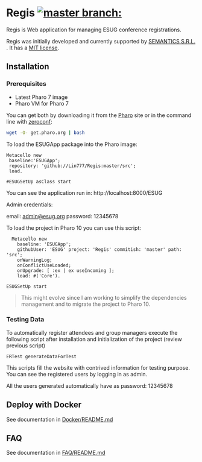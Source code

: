 # Regis [![master branch:](https://travis-ci.org/Lin777/Regis.svg?branch=master)](https://travis-ci.org/Lin777/ESUGConfRegistrationApp/branches)

Regis is Web application for managing ESUG conference registrations.

Regis was initially developed and currently supported by [SEMANTICS S.R.L.](http://semantics.bo/) . It has a [MIT license](https://github.com/Lin777/ESUGConfRegistrationApp/blob/master/LICENSE).

## Installation 

### Prerequisites

- Latest Pharo 7 image
- Pharo VM for Pharo 7

You can get both by downloading it from the [Pharo](http://pharo.org) site or in the command line with [zeroconf](http://get.pharo.org): 

```bash
wget -O- get.pharo.org | bash
```

To load the ESUGApp package into the Pharo image:

```Smalltalk
Metacello new
 baseline:'ESUGApp';
 repository: 'github://Lin777/Regis:master/src';
 load.
 
#ESUGSetUp asClass start
```

You can see the application run in: http://localhost:8000/ESUG

Admin credentials:

email: admin@esug.org
password: 12345678

To load the project in Pharo 10 you can use this script:

```st
  Metacello new  
    baseline: 'ESUGApp';
    githubUser: 'ESUG' project: 'Regis' commitish: 'master' path: 'src';
    onWarningLog;
    onConflictUseLoaded;
    onUpgrade: [ :ex | ex useIncoming ];
    load: #('Core').

ESUGSetUp start
```

> This might evolve since I am working to simplify the dependencies management and to migrate the project to Pharo 10. 

### Testing Data

To automatically register attendees and group managers execute the following script after installation and initialization of the project (review previous script)

```Smalltalk
ERTest generateDataForTest 
```

This scripts fill the website with contrived information for testing purpose.
You can see the registered users by logging in as admin. 

All the users generated automatically have as password: 12345678

## Deploy with Docker

See documentation in [Docker/README.md](Docker/README.md)

## FAQ

See documentation in [FAQ/README.md](FAQ/README.md)
